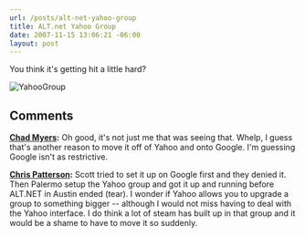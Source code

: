 ```yaml
---
url: /posts/alt-net-yahoo-group
title: ALT.net Yahoo Group
date: 2007-11-15 13:06:21 -06:00
layout: post
---
```


You think it's getting hit a little hard?

![YahooGroup](blogs/jason_meridth/WindowsLiveWriter/ALT.netYahooGroup_71DC/YahooGroup_thumb_1.png)

## Comments

**[Chad Myers](#208 "2007-11-15 14:03:29"):** Oh good, it's not just me that was seeing that. Whelp, I guess that's another reason to move it off of Yahoo and onto Google. I'm guessing Google isn't as restrictive.

**[Chris Patterson](#209 "2007-11-15 14:37:03"):** Scott tried to set it up on Google first and they denied it. Then Palermo setup the Yahoo group and got it up and running before ALT.NET in Austin ended (tear). I wonder if Yahoo allows you to upgrade a group to something bigger -- although I would not miss having to deal with the Yahoo interface. I do think a lot of steam has built up in that group and it would be a shame to have to move it so suddenly.

